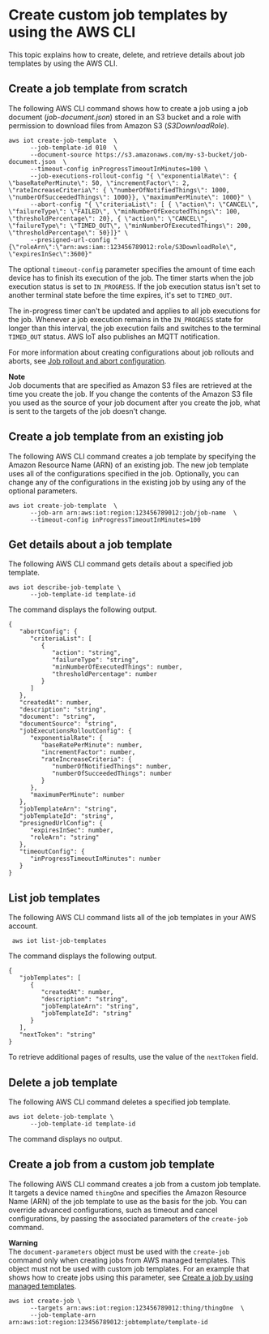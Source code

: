# Create custom job templates by using the AWS CLI<a name="job-templates-cli"></a>

This topic explains how to create, delete, and retrieve details about job templates by using the AWS CLI\.

## Create a job template from scratch<a name="job-templates-cli-create-scratch"></a>

The following AWS CLI command shows how to create a job using a job document \(*job\-document\.json*\) stored in an S3 bucket and a role with permission to download files from Amazon S3 \(*S3DownloadRole*\)\.

```
aws iot create-job-template  \
      --job-template-id 010  \
      --document-source https://s3.amazonaws.com/my-s3-bucket/job-document.json  \
      --timeout-config inProgressTimeoutInMinutes=100 \
      --job-executions-rollout-config "{ \"exponentialRate\": { \"baseRatePerMinute\": 50, \"incrementFactor\": 2, \"rateIncreaseCriteria\": { \"numberOfNotifiedThings\": 1000, \"numberOfSucceededThings\": 1000}}, \"maximumPerMinute\": 1000}" \
      --abort-config "{ \"criteriaList\": [ { \"action\": \"CANCEL\", \"failureType\": \"FAILED\", \"minNumberOfExecutedThings\": 100, \"thresholdPercentage\": 20}, { \"action\": \"CANCEL\", \"failureType\": \"TIMED_OUT\", \"minNumberOfExecutedThings\": 200, \"thresholdPercentage\": 50}]}" \          
      --presigned-url-config "{\"roleArn\":\"arn:aws:iam::123456789012:role/S3DownloadRole\", \"expiresInSec\":3600}"
```

The optional `timeout-config` parameter specifies the amount of time each device has to finish its execution of the job\. The timer starts when the job execution status is set to `IN_PROGRESS`\. If the job execution status isn't set to another terminal state  before the time expires, it's set to `TIMED_OUT`\.

The in\-progress timer can't be updated and applies to all job executions for the job\. Whenever a job execution remains in the `IN_PROGRESS` state for longer than this interval, the job execution fails and switches to the terminal `TIMED_OUT` status\. AWS IoT also publishes an MQTT notification\.

For more information about creating configurations about job rollouts and aborts, see [Job rollout and abort configuration](job-rollout-abort.html)\.

**Note**  
Job documents that are specified as Amazon S3 files are retrieved at the time you create the job\. If you change the contents of the Amazon S3 file you used as the source of your job document after you create the job, what is sent to the targets of the job doesn't change\.

## Create a job template from an existing job<a name="job-templates-cli-create-from-job"></a>

The following AWS CLI command creates a job template by specifying the Amazon Resource Name \(ARN\) of an existing job\. The new job template uses all of the configurations specified in the job\. Optionally, you can change any of the configurations in the existing job by using any of the optional parameters\.

```
aws iot create-job-template  \
      --job-arn arn:aws:iot:region:123456789012:job/job-name  \      
      --timeout-config inProgressTimeoutInMinutes=100
```

## Get details about a job template<a name="job-templates-cli-describe"></a>

The following AWS CLI command gets details about a specified job template\.

```
aws iot describe-job-template \
      --job-template-id template-id
```

The command displays the following output\.

```
{
   "abortConfig": { 
      "criteriaList": [ 
         { 
            "action": "string",
            "failureType": "string",
            "minNumberOfExecutedThings": number,
            "thresholdPercentage": number
         }
      ]
   },
   "createdAt": number,
   "description": "string",
   "document": "string",
   "documentSource": "string",
   "jobExecutionsRolloutConfig": { 
      "exponentialRate": { 
         "baseRatePerMinute": number,
         "incrementFactor": number,
         "rateIncreaseCriteria": { 
            "numberOfNotifiedThings": number,
            "numberOfSucceededThings": number
         }
      },
      "maximumPerMinute": number
   },
   "jobTemplateArn": "string",
   "jobTemplateId": "string",
   "presignedUrlConfig": { 
      "expiresInSec": number,
      "roleArn": "string"
   },
   "timeoutConfig": { 
      "inProgressTimeoutInMinutes": number
   }
}
```

## List job templates<a name="job-templates-cli-list"></a>

The following AWS CLI command lists all of the job templates in your AWS account\.

```
 aws iot list-job-templates
```

The command displays the following output\.

```
{
   "jobTemplates": [ 
      { 
         "createdAt": number,
         "description": "string",
         "jobTemplateArn": "string",
         "jobTemplateId": "string"
      }
   ],
   "nextToken": "string"
}
```

To retrieve additional pages of results, use the value of the `nextToken` field\.

## Delete a job template<a name="job-templates-cli-delete"></a>

The following AWS CLI command deletes a specified job template\.

```
aws iot delete-job-template \
      --job-template-id template-id
```

The command displays no output\.

## Create a job from a custom job template<a name="job-templates-cli-create-job"></a>

The following AWS CLI command creates a job from a custom job template\. It targets a device named `thingOne` and specifies the Amazon Resource Name \(ARN\) of the job template to use as the basis for the job\. You can override advanced configurations, such as timeout and cancel configurations, by passing the associated parameters of the `create-job` command\.

**Warning**  
The `document-parameters` object must be used with the `create-job` command only when creating jobs from AWS managed templates\. This object must not be used with custom job templates\. For an example that shows how to create jobs using this parameter, see [Create a job by using managed templates](job-template-manage-cli-create.md#job-template-manage-cli-create-job)\.

```
aws iot create-job \ 
      --targets arn:aws:iot:region:123456789012:thing/thingOne  \
      --job-template-arn arn:aws:iot:region:123456789012:jobtemplate/template-id
```